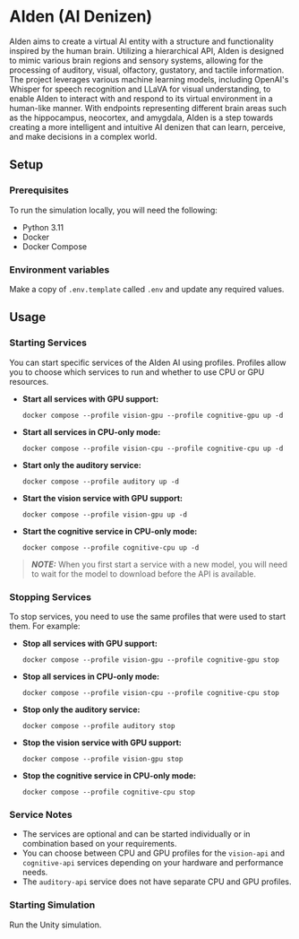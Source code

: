 # AIden (AI Denizen)

AIden aims to create a virtual AI entity with a structure and functionality inspired by the human brain. Utilizing a hierarchical API, AIden is designed to mimic various brain regions and sensory systems, allowing for the processing of auditory, visual, olfactory, gustatory, and tactile information. The project leverages various machine learning models, including OpenAI's Whisper for speech recognition and LLaVA for visual understanding, to enable AIden to interact with and respond to its virtual environment in a human-like manner. With endpoints representing different brain areas such as the hippocampus, neocortex, and amygdala, AIden is a step towards creating a more intelligent and intuitive AI denizen that can learn, perceive, and make decisions in a complex world.

## Setup

### Prerequisites

To run the simulation locally, you will need the following:

* Python 3.11
* Docker
* Docker Compose

### Environment variables

Make a copy of `.env.template` called `.env` and update any required values.

## Usage

### Starting Services

You can start specific services of the AIden AI using profiles. Profiles allow you to choose which services to run and whether to use CPU or GPU resources.

- **Start all services with GPU support:**
  ```shell
  docker compose --profile vision-gpu --profile cognitive-gpu up -d
  ```

- **Start all services in CPU-only mode:**
  ```shell
  docker compose --profile vision-cpu --profile cognitive-cpu up -d
  ```

- **Start only the auditory service:**
  ```shell
  docker compose --profile auditory up -d
  ```

- **Start the vision service with GPU support:**
  ```shell
  docker compose --profile vision-gpu up -d
  ```

- **Start the cognitive service in CPU-only mode:**
  ```shell
  docker compose --profile cognitive-cpu up -d
  ```

> **_NOTE:_**  When you first start a service with a new model,
you will need to wait for the model to download before the API
is available.

### Stopping Services

To stop services, you need to use the same profiles that were used to start them. For example:

- **Stop all services with GPU support:**
  ```shell
  docker compose --profile vision-gpu --profile cognitive-gpu stop
  ```

- **Stop all services in CPU-only mode:**
  ```shell
  docker compose --profile vision-cpu --profile cognitive-cpu stop
  ```

- **Stop only the auditory service:**
  ```shell
  docker compose --profile auditory stop
  ```

- **Stop the vision service with GPU support:**
  ```shell
  docker compose --profile vision-gpu stop
  ```

- **Stop the cognitive service in CPU-only mode:**
  ```shell
  docker compose --profile cognitive-cpu stop
  ```

### Service Notes

- The services are optional and can be started individually or in combination based on your requirements.
- You can choose between CPU and GPU profiles for the `vision-api` and `cognitive-api` services depending on your hardware and performance needs.
- The `auditory-api` service does not have separate CPU and GPU profiles.

### Starting Simulation

Run the Unity simulation.
